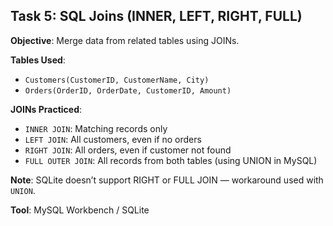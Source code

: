 ## Task 5: SQL Joins (INNER, LEFT, RIGHT, FULL)

**Objective**: Merge data from related tables using JOINs.

**Tables Used**:
- `Customers(CustomerID, CustomerName, City)`
- `Orders(OrderID, OrderDate, CustomerID, Amount)`

**JOINs Practiced**:
- `INNER JOIN`: Matching records only
- `LEFT JOIN`: All customers, even if no orders
- `RIGHT JOIN`: All orders, even if customer not found
- `FULL OUTER JOIN`: All records from both tables (using UNION in MySQL)

**Note**: SQLite doesn’t support RIGHT or FULL JOIN — workaround used with `UNION`.

**Tool**: MySQL Workbench / SQLite
